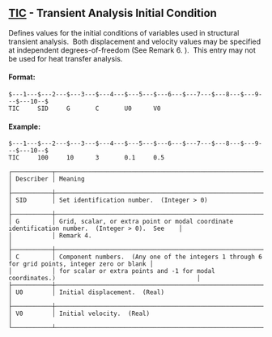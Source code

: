 ## [TIC](https://nexus.hexagon.com/documentationcenter/bundle/MSC_Nastran_2022.4/page/Nastran_Combined_Book/qrg/bulktuv/TOC.TIC.xhtml) - Transient Analysis Initial Condition

Defines values for the initial conditions of variables used in structural transient analysis.  Both displacement and velocity values may be specified at independent degrees-of-freedom (See Remark  6. ).  This entry may not be used for heat transfer analysis.

#### Format:

```nastran
$---1---$---2---$---3---$---4---$---5---$---6---$---7---$---8---$---9---$---10--$
TIC     SID     G       C       U0      V0                                      
```

#### Example:

```nastran
$---1---$---2---$---3---$---4---$---5---$---6---$---7---$---8---$---9---$---10--$
TIC     100     10      3       0.1     0.5                                     
```

```text
┌───────────┬─────────────────────────────────────────────────────────────────────────────────────────────────┐
│ Describer │ Meaning                                                                                         │
├───────────┼─────────────────────────────────────────────────────────────────────────────────────────────────┤
│ SID       │ Set identification number.  (Integer > 0)                                                       │
├───────────┼─────────────────────────────────────────────────────────────────────────────────────────────────┤
│ G         │ Grid, scalar, or extra point or modal coordinate identification number.  (Integer > 0).  See    │
│           │ Remark 4.                                                                                       │
├───────────┼─────────────────────────────────────────────────────────────────────────────────────────────────┤
│ C         │ Component numbers.  (Any one of the integers 1 through 6 for grid points, integer zero or blank │
│           │ for scalar or extra points and -1 for modal coordinates.)                                       │
├───────────┼─────────────────────────────────────────────────────────────────────────────────────────────────┤
│ U0        │ Initial displacement.  (Real)                                                                   │
├───────────┼─────────────────────────────────────────────────────────────────────────────────────────────────┤
│ V0        │ Initial velocity.  (Real)                                                                       │
└───────────┴─────────────────────────────────────────────────────────────────────────────────────────────────┘
```
